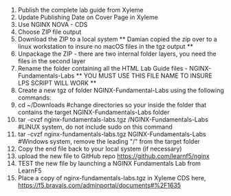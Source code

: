 1) Publish the complete lab guide from Xyleme
2) Update Publishing Date on Cover Page in Xyleme
3) Use NGINX NOVA - CDS
4) Choose ZIP file output
5) Download the ZIP to a local system
** Damian copied the zip over to a linux workstation to insure no macOS files in the tgz output **
5) Unpackage the ZIP - there are two internal folder layers, you need the files in the second layer
6) Rename the folder containing all the HTML Lab Guide files - NGINX-Fundamentals-Labs
** YOU MUST USE THIS FILE NAME TO INSURE LPS SCRIPT WILL WORK **
7) Create a new tgz of folder NGINX-Fundamental-Labs using the following commands:
8) cd ~/Downloads #change directories so your inside the folder that contains the target NGINX-Fundamentals-Labs folder
9) tar -cvzf nginx-fundamentals-labs.tgz /NGINX-Fundamentals-Labs #LINUX system, do not include sudo on this command
10) tar -cvzf nginx-fundamentals-labs.tgz NGINX-Fundamentals-Labs  #Windows system, remove the leading "/" from the target folder
11) Copy the end file back to your local system (if necessary)
12) upload the new file to GitHub repo https://github.com/learnf5/nginx
13) TEST the new file by launching a NGINX Fundamentals Lab from LearnF5
14) Place a copy of nginx-fundamentals-labs.tgz in Xyleme CDS here, https://f5.bravais.com/adminportal/documents#%2F1635
